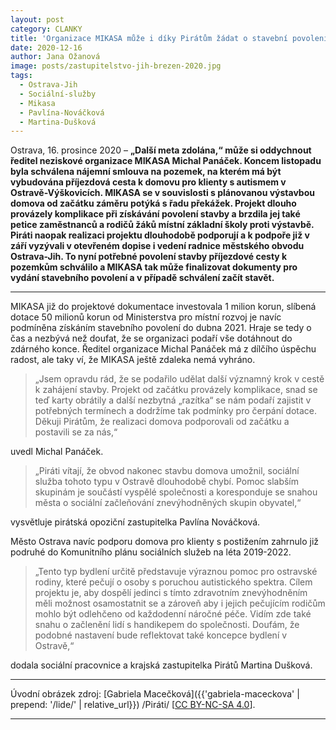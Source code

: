 ```yaml
---
layout: post
category: CLANKY
title: 'Organizace MIKASA může i díky Pirátům žádat o stavební povolení na výstavbu domova pro klienty s autismem v Ostravě-Výškovicích'
date: 2020-12-16
author: Jana Ožanová
image: posts/zastupitelstvo-jih-brezen-2020.jpg
tags:
  - Ostrava-Jih
  - Sociální-služby
  - Mikasa
  - Pavlína-Nováčková
  - Martina-Dušková
---
```


Ostrava, 16. prosince 2020 – **&bdquo;Další meta zdolána,&ldquo; může si oddychnout ředitel neziskové organizace MIKASA Michal Panáček. Koncem listopadu byla schválena nájemní smlouva na pozemek, na kterém má být vybudována příjezdová cesta k domovu pro klienty s autismem v Ostravě-Výškovicích.  MIKASA se v souvislosti s plánovanou výstavbou domova od začátku záměru potýká s řadu překážek. Projekt dlouho provázely komplikace při získávání povolení stavby a brzdila jej také petice zaměstnanců a rodičů žáků místní základní školy proti výstavbě. Piráti naopak realizaci projektu dlouhodobě podporují a k podpoře již v září vyzývali v otevřeném dopise i vedení radnice městského obvodu Ostrava-Jih. To nyní potřebné povolení stavby příjezdové cesty k pozemkům schválilo a MIKASA tak může finalizovat dokumenty pro vydání stavebního povolení a v případě schválení začít stavět.**

<hr />

MIKASA již do projektové dokumentace investovala 1 milion korun, slíbená dotace 50 milionů korun od Ministerstva pro místní rozvoj je navíc podmíněna získáním stavebního povolení do dubna 2021. Hraje se tedy o čas a nezbývá než doufat, že se organizaci podaří vše dotáhnout do zdárného konce. Ředitel organizace Michal Panáček má z dílčího úspěchu radost, ale taky ví, že MIKASA ještě zdaleka nemá  vyhráno.

> &bdquo;Jsem opravdu rád, že se podařilo udělat další významný krok v cestě k zahájení stavby. Projekt od začátku provázely komplikace, snad se teď karty obrátily a další nezbytná &bdquo;razítka&ldquo; se nám podaří zajistit v potřebných termínech a dodržíme tak podmínky pro čerpání dotace. Děkuji Pirátům, že realizaci domova podporovali od začátku a postavili se za nás,&ldquo;

uvedl Michal Panáček.

> &bdquo;Piráti vítají, že obvod nakonec  stavbu domova umožnil, sociální služba tohoto typu v Ostravě dlouhodobě chybí. Pomoc slabším skupinám je součástí vyspělé společnosti a koresponduje se snahou města o sociální začleňování znevýhodněných skupin obyvatel,&ldquo;

vysvětluje pirátská opoziční zastupitelka Pavlína Nováčková.

Město Ostrava navíc podporu domova pro klienty s postižením zahrnulo již podruhé do Komunitního plánu sociálních služeb na léta 2019-2022.

> &bdquo;Tento typ bydlení určitě představuje výraznou pomoc pro ostravské rodiny, které pečují o osoby s poruchou autistického spektra. Cílem projektu je, aby dospělí jedinci s tímto zdravotním znevýhodněním měli možnost osamostatnit se a zároveň aby i jejich pečujícím rodičům mohlo být odlehčeno od každodenní náročné péče. Vidím zde také snahu o začlenění lidí s handikepem do společnosti.  Doufám, že podobné nastavení bude reflektovat také koncepce bydlení v Ostravě,&ldquo;

dodala sociální pracovnice a krajská zastupitelka Pirátů Martina Dušková.

---

Úvodní obrázek zdroj: [Gabriela Macečková]({{'gabriela-maceckova' | prepend: '/lide/' | relative_url}}) /Piráti/ \[[CC BY-NC-SA 4.0](https://creativecommons.org/licenses/by-nc-sa/4.0/deed.cs)\].

- - -
